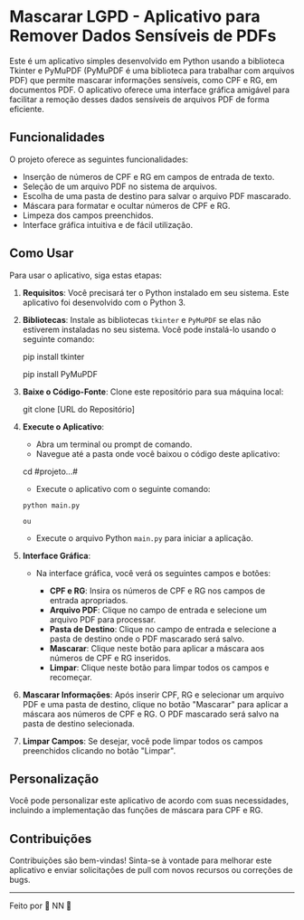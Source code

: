 # Mascarar LGPD - Aplicativo para Remover Dados Sensíveis de PDFs

Este é um aplicativo simples desenvolvido em Python usando a biblioteca Tkinter e PyMuPDF (PyMuPDF é uma biblioteca para trabalhar com arquivos PDF) que permite mascarar informações sensíveis, como CPF e RG, em documentos PDF. O aplicativo oferece uma interface gráfica amigável para facilitar a remoção desses dados sensíveis de arquivos PDF de forma eficiente.

## Funcionalidades

O projeto oferece as seguintes funcionalidades:

- Inserção de números de CPF e RG em campos de entrada de texto.
- Seleção de um arquivo PDF no sistema de arquivos.
- Escolha de uma pasta de destino para salvar o arquivo PDF mascarado.
- Máscara para formatar e ocultar números de CPF e RG.
- Limpeza dos campos preenchidos.
- Interface gráfica intuitiva e de fácil utilização.

## Como Usar

Para usar o aplicativo, siga estas etapas:

1. **Requisitos**: Você precisará ter o Python instalado em seu sistema. Este aplicativo foi desenvolvido com o Python 3.

2. **Bibliotecas**: Instale as bibliotecas `tkinter` e `PyMuPDF` se elas não estiverem instaladas no seu sistema. Você pode instalá-lo usando o seguinte comando:

    pip install tkinter

    pip install PyMuPDF    

3. **Baixe o Código-Fonte**: Clone este repositório para sua máquina local:

    git clone [URL do Repositório]

4. **Execute o Aplicativo**:
   - Abra um terminal ou prompt de comando.
   - Navegue até a pasta onde você baixou o código deste aplicativo:

    cd #projeto...#

    - Execute o aplicativo com o seguinte comando:
     ```
     python main.py

     ou
     ```
    - Execute o arquivo Python `main.py` para iniciar a aplicação.

5. **Interface Gráfica**:
   - Na interface gráfica, você verá os seguintes campos e botões:

     - **CPF e RG**: Insira os números de CPF e RG nos campos de entrada apropriados.
     - **Arquivo PDF**: Clique no campo de entrada e selecione um arquivo PDF para processar.
     - **Pasta de Destino**: Clique no campo de entrada e selecione a pasta de destino onde o PDF mascarado será salvo.
     - **Mascarar**: Clique neste botão para aplicar a máscara aos números de CPF e RG inseridos.
     - **Limpar**: Clique neste botão para limpar todos os campos e recomeçar.

6. **Mascarar Informações**: Após inserir CPF, RG e selecionar um arquivo PDF e uma pasta de destino, clique no botão "Mascarar" para aplicar a máscara aos números de CPF e RG. O PDF mascarado será salvo na pasta de destino selecionada.

7. **Limpar Campos**: Se desejar, você pode limpar todos os campos preenchidos clicando no botão "Limpar".

## Personalização

Você pode personalizar este aplicativo de acordo com suas necessidades, incluindo a implementação das funções de máscara para CPF e RG.

## Contribuições

Contribuições são bem-vindas! Sinta-se à vontade para melhorar este aplicativo e enviar solicitações de pull com novos recursos ou correções de bugs.

-----------------------------------------------------------

Feito por 🚀 NN 🚀